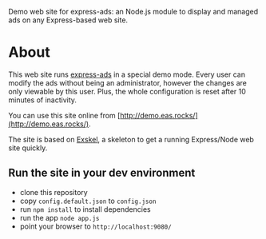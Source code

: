 
Demo web site for express-ads: an Node.js module to display and managed ads on any Express-based web site.

# About

This web site runs [express-ads](https://github.com/mi-g/express-ads) in a special demo mode. Every user can modify the ads without being an administrator,
however the changes are only viewable by this user. Plus, the whole configuration is reset after 10 minutes of inactivity.

You can use this site online from [http://demo.eas.rocks/](http://demo.eas.rocks/).

The site is based on [Exskel](https://github.com/mi-g/exskel), a skeleton to get a running Express/Node web site quickly.

## Run the site in your dev environment

* clone this repository
* copy `config.default.json` to `config.json`
* run `npm install` to install dependencies
* run the app `node app.js`
* point your browser to `http://localhost:9080/` 
